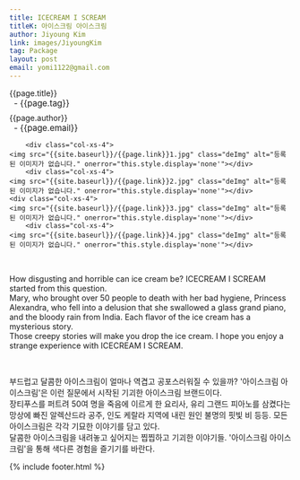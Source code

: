 ```yaml
---
title: ICECREAM I SCREAM
titleK: 아이스크림 아이스크림
author: Jiyoung Kim
link: images/JiyoungKim
tag: Package
layout: post
email: yomi1122@gmail.com
---	
```


<div class="container">

<div class="deDep">
{{page.title}}<br>
<p style="font-size:15px; margin:0px; padding:0px 0px 0px 8px; margin:0px 0px 8px 0px;">- {{page.tag}}</p>
{{page.author}}<br>
<p style="font-size:15px; margin:0px; padding:0px 0px 0px 8px;">- {{page.email}}</p>
</div>


<div class="row" class="imgcolor">
	
		<div class="col-xs-4">
	<img src="{{site.baseurl}}/{{page.link}}1.jpg" class="deImg" alt="등록된 이미지가 없습니다." onerror="this.style.display='none'"></div>
		<div class="col-xs-4">
	<img src="{{site.baseurl}}/{{page.link}}2.jpg" class="deImg" alt="등록된 이미지가 없습니다." onerror="this.style.display='none'"></div>
	<div class="col-xs-4">
	<img src="{{site.baseurl}}/{{page.link}}3.jpg" class="deImg" alt="등록된 이미지가 없습니다." onerror="this.style.display='none'"></div>
		<div class="col-xs-4">
	<img src="{{site.baseurl}}/{{page.link}}4.jpg" class="deImg" alt="등록된 이미지가 없습니다." onerror="this.style.display='none'"></div>
	
</div>
<br>

<div class="det lato">



How disgusting and horrible can ice cream be?
ICECREAM I SCREAM started from this question.
<br>
Mary, who brought over 50 people to death with her bad hygiene,
Princess Alexandra, who fell into a delusion that she swallowed a glass grand piano, and the bloody rain from India.
Each flavor of the ice cream has a mysterious story.
<br>
Those creepy stories will make you drop the ice cream.
I hope you enjoy a strange experience with ICECREAM I SCREAM.



</div>

<br>

<div class="noto">

부드럽고 달콤한 아이스크림이 얼마나 역겹고 공포스러워질 수 있을까?
'아이스크림 아이스크림'은 이런 질문에서 시작된 기괴한 아이스크림 브랜드이다.
<br>
장티푸스를 퍼트려 50여 명을 죽음에 이르게 한 요리사,
유리 그랜드 피아노를 삼켰다는 망상에 빠진 알렉산드라 공주,
인도 케랄라 지역에 내린 원인 불명의 핏빛 비 등등.
모든 아이스크림은 각각 기묘한 이야기를 담고 있다.
<br>
달콤한 아이스크림을 내려놓고 싶어지는 찝찝하고 기괴한 이야기들.
'아이스크림 아이스크림'을 통해 색다른 경험을 즐기기를 바란다.


</div>
{% include footer.html %} 